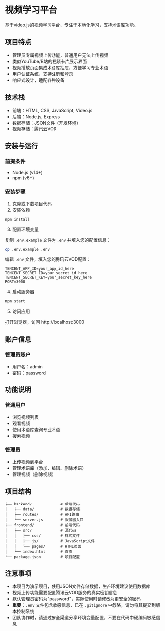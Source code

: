 # 视频学习平台

基于video.js的视频学习平台，专注于本地化学习，支持术语库功能。

## 项目特点

- 管理员专属视频上传功能，普通用户无法上传视频
- 类似YouTube/B站的视频卡片展示界面
- 视频播放页面集成术语库抽屉，方便学习专业术语
- 用户认证系统，支持注册和登录
- 响应式设计，适配各种设备

## 技术栈

- 前端：HTML, CSS, JavaScript, Video.js
- 后端：Node.js, Express
- 数据存储：JSON文件（开发环境）
- 视频存储：腾讯云VOD

## 安装与运行

### 前提条件

- Node.js (v14+)
- npm (v6+)

### 安装步骤

1. 克隆或下载项目代码
2. 安装依赖

```bash
npm install
```

3. 配置环境变量

复制 `.env.example` 文件为 `.env` 并填入您的配置信息：

```bash
cp .env.example .env
```

编辑 `.env` 文件，填入您的腾讯云VOD配置：

```
TENCENT_APP_ID=your_app_id_here
TENCENT_SECRET_ID=your_secret_id_here
TENCENT_SECRET_KEY=your_secret_key_here
PORT=3000
```

4. 启动服务器

```bash
npm start
```

5. 访问应用

打开浏览器，访问 http://localhost:3000

## 账户信息

### 管理员账户

- 用户名：admin
- 密码：password

## 功能说明

### 普通用户

- 浏览视频列表
- 观看视频
- 使用术语库查询专业术语
- 搜索视频

### 管理员

- 上传视频到平台
- 管理术语库（添加、编辑、删除术语）
- 管理视频（删除视频）

## 项目结构

```
├── backend/             # 后端代码
│   ├── data/            # 数据存储
│   ├── routes/          # API路由
│   └── server.js        # 服务器入口
├── frontend/            # 前端代码
│   ├── src/             # 源代码
│   │   ├── css/         # 样式文件
│   │   ├── js/          # JavaScript文件
│   │   └── pages/       # HTML页面
│   └── index.html       # 首页
└── package.json         # 项目配置
```

## 注意事项

- 本项目为演示项目，使用JSON文件存储数据，生产环境建议使用数据库
- 视频上传功能需要配置腾讯云VOD服务的真实密钥信息
- 默认管理员密码为"password"，实际使用时请修改为更安全的密码
- **重要**：`.env` 文件包含敏感信息，已在 `.gitignore` 中忽略，请勿将其提交到版本控制系统
- 团队协作时，请通过安全渠道分享环境变量配置，不要在代码中硬编码敏感信息
